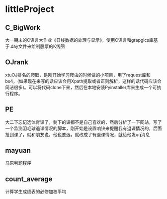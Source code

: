 # littleProject
## C_BigWork
大一期末的C语言大作业《日线数据的处理与显示》，使用C语言和grapgics库基于.day文件来绘制股票的K线图
## OJrank
xtuOJ排名的爬取，是刚开始学习爬虫的时候做的小项目，用了request库和bs4，(如果现在来写的话应该会用Xpath提取或者正则解析，这样的话代码应该会简洁很多)。可以将代码clone下来，然后在本地安装Pyinstaller库来生成一个可执行程序。
## PE
大二下忘记选体育课了，剩下的课都不是自己喜欢的，然后分析了一下网站，写了一个监测羽毛球退课情况的脚本，刚开始是设置响铃来提醒我有退课情况的，后面抢到课了，就和朋友说，他也要选，就改成了有退课情况，就给他发qq消息

## mayuan

马原判题程序

## count_average

计算学生成绩表的必修加权平均
